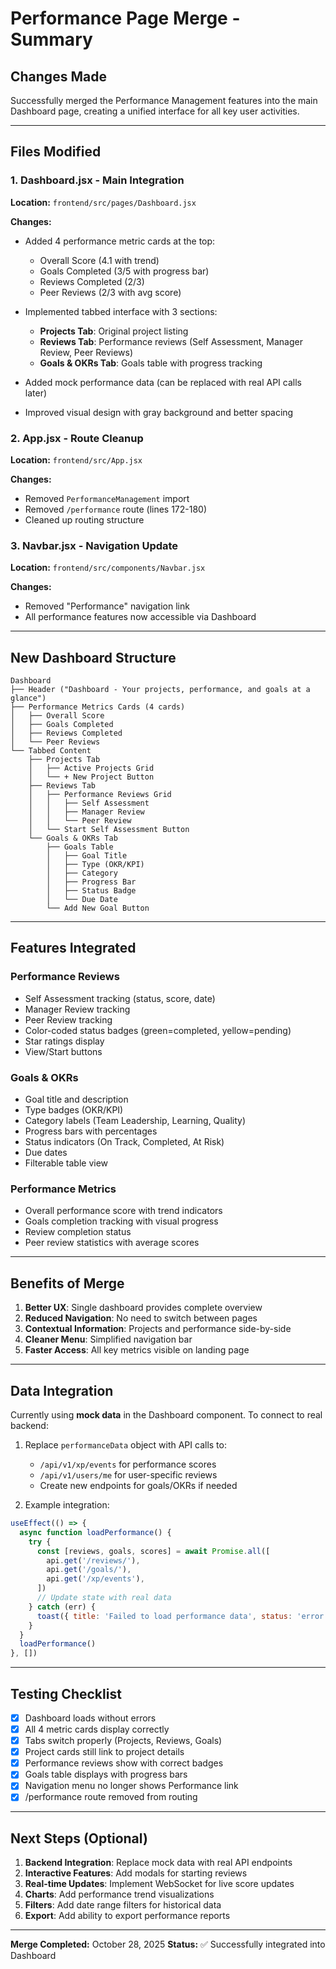 # Performance Page Merge - Summary

## Changes Made

Successfully merged the Performance Management features into the main Dashboard page, creating a unified interface for all key user activities.

---

## Files Modified

### 1. **Dashboard.jsx** - Main Integration
**Location:** `frontend/src/pages/Dashboard.jsx`

**Changes:**
- Added 4 performance metric cards at the top:
  - Overall Score (4.1 with trend)
  - Goals Completed (3/5 with progress bar)
  - Reviews Completed (2/3)
  - Peer Reviews (2/3 with avg score)

- Implemented tabbed interface with 3 sections:
  - **Projects Tab**: Original project listing
  - **Reviews Tab**: Performance reviews (Self Assessment, Manager Review, Peer Reviews)
  - **Goals & OKRs Tab**: Goals table with progress tracking

- Added mock performance data (can be replaced with real API calls later)
- Improved visual design with gray background and better spacing

### 2. **App.jsx** - Route Cleanup
**Location:** `frontend/src/App.jsx`

**Changes:**
- Removed `PerformanceManagement` import
- Removed `/performance` route (lines 172-180)
- Cleaned up routing structure

### 3. **Navbar.jsx** - Navigation Update
**Location:** `frontend/src/components/Navbar.jsx`

**Changes:**
- Removed "Performance" navigation link
- All performance features now accessible via Dashboard

---

## New Dashboard Structure

```
Dashboard
├── Header ("Dashboard - Your projects, performance, and goals at a glance")
├── Performance Metrics Cards (4 cards)
│   ├── Overall Score
│   ├── Goals Completed
│   ├── Reviews Completed
│   └── Peer Reviews
└── Tabbed Content
    ├── Projects Tab
    │   ├── Active Projects Grid
    │   └── + New Project Button
    ├── Reviews Tab
    │   ├── Performance Reviews Grid
    │   │   ├── Self Assessment
    │   │   ├── Manager Review
    │   │   └── Peer Review
    │   └── Start Self Assessment Button
    └── Goals & OKRs Tab
        ├── Goals Table
        │   ├── Goal Title
        │   ├── Type (OKR/KPI)
        │   ├── Category
        │   ├── Progress Bar
        │   ├── Status Badge
        │   └── Due Date
        └── Add New Goal Button
```

---

## Features Integrated

### Performance Reviews
- Self Assessment tracking (status, score, date)
- Manager Review tracking
- Peer Review tracking
- Color-coded status badges (green=completed, yellow=pending)
- Star ratings display
- View/Start buttons

### Goals & OKRs
- Goal title and description
- Type badges (OKR/KPI)
- Category labels (Team Leadership, Learning, Quality)
- Progress bars with percentages
- Status indicators (On Track, Completed, At Risk)
- Due dates
- Filterable table view

### Performance Metrics
- Overall performance score with trend indicators
- Goals completion tracking with visual progress
- Review completion status
- Peer review statistics with average scores

---

## Benefits of Merge

1. **Better UX**: Single dashboard provides complete overview
2. **Reduced Navigation**: No need to switch between pages
3. **Contextual Information**: Projects and performance side-by-side
4. **Cleaner Menu**: Simplified navigation bar
5. **Faster Access**: All key metrics visible on landing page

---

## Data Integration

Currently using **mock data** in the Dashboard component. To connect to real backend:

1. Replace `performanceData` object with API calls to:
   - `/api/v1/xp/events` for performance scores
   - `/api/v1/users/me` for user-specific reviews
   - Create new endpoints for goals/OKRs if needed

2. Example integration:
```javascript
useEffect(() => {
  async function loadPerformance() {
    try {
      const [reviews, goals, scores] = await Promise.all([
        api.get('/reviews/'),
        api.get('/goals/'),
        api.get('/xp/events'),
      ])
      // Update state with real data
    } catch (err) {
      toast({ title: 'Failed to load performance data', status: 'error' })
    }
  }
  loadPerformance()
}, [])
```

---

## Testing Checklist

- [x] Dashboard loads without errors
- [x] All 4 metric cards display correctly
- [x] Tabs switch properly (Projects, Reviews, Goals)
- [x] Project cards still link to project details
- [x] Performance reviews show with correct badges
- [x] Goals table displays with progress bars
- [x] Navigation menu no longer shows Performance link
- [x] /performance route removed from routing

---

## Next Steps (Optional)

1. **Backend Integration**: Replace mock data with real API endpoints
2. **Interactive Features**: Add modals for starting reviews
3. **Real-time Updates**: Implement WebSocket for live score updates
4. **Charts**: Add performance trend visualizations
5. **Filters**: Add date range filters for historical data
6. **Export**: Add ability to export performance reports

---

**Merge Completed:** October 28, 2025
**Status:** ✅ Successfully integrated into Dashboard
